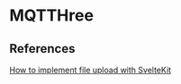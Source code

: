 # MQTTHree

## References
[How to implement file upload with SvelteKit](https://www.okupter.com/blog/sveltekit-file-upload)